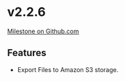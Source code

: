 # v2.2.6

[Milestone on Github.com](https://github.com/wirDesign-communication-AG/wirHub/milestone/8?closed=1)

## Features

* Export Files to Amazon S3 storage.